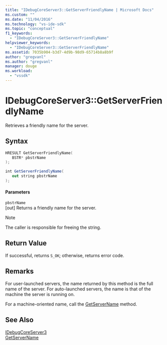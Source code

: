 ```yaml
---
title: "IDebugCoreServer3::GetServerFriendlyName | Microsoft Docs"
ms.custom: ""
ms.date: "11/04/2016"
ms.technology: "vs-ide-sdk"
ms.topic: "conceptual"
f1_keywords: 
  - "IDebugCoreServer3::GetServerFriendlyName"
helpviewer_keywords: 
  - "IDebugCoreServer3::GetServerFriendlyName"
ms.assetid: 7035b904-b3d7-4d9b-98d9-65714b8a8b9f
author: "gregvanl"
ms.author: "gregvanl"
manager: douge
ms.workload: 
  - "vssdk"
---
```

# IDebugCoreServer3::GetServerFriendlyName
Retrieves a friendly name for the server.  
  
## Syntax  
  
```cpp  
HRESULT GetServerFriendlyName(  
   BSTR* pbstrName  
);  
```  
  
```csharp  
int GetServerFriendlyName(  
   out string pbstrName  
);  
```  
  
#### Parameters  
 `pbstrName`  
 [out] Returns a friendly name for the server.  
  
> [!NOTE]
>  The caller is responsible for freeing the string.  
  
## Return Value  
 If successful, returns `S_OK`; otherwise, returns error code.  
  
## Remarks  
 For user-launched servers, the name returned by this method is the full name of the server. For auto-launched servers, the name is that of the machine the server is running on.  
  
 For a machine-oriented name, call the [GetServerName](../../../extensibility/debugger/reference/idebugcoreserver3-getservername.md) method.  
  
## See Also  
 [IDebugCoreServer3](../../../extensibility/debugger/reference/idebugcoreserver3.md)   
 [GetServerName](../../../extensibility/debugger/reference/idebugcoreserver3-getservername.md)